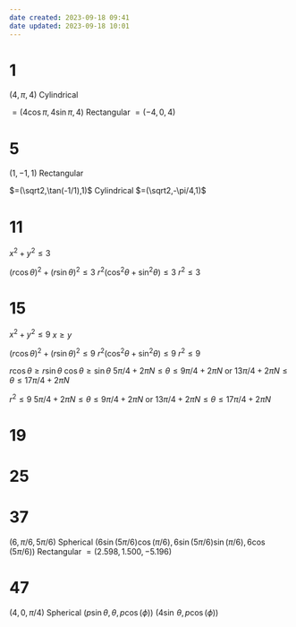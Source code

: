 ```yaml
---
date created: 2023-09-18 09:41
date updated: 2023-09-18 10:01
---
```


# 1

$(4,\pi,4)$ Cylindrical

$=(4\cos\pi,4\sin\pi,4)$ Rectangular
$=(-4,0,4)$

# 5

$(1,-1,1)$ Rectangular

$=(\sqrt2,\tan(-1/1),1)$ Cylindrical
$=(\sqrt2,-\pi/4,1)$

# 11

$x^2+y^2\le3$

$(r\cos\theta)^2+(r\sin\theta)^2\le3$
$r^2(\cos^2\theta+\sin^2\theta)\le3$
$r^2\le3$

# 15


$x^2+y^2\le9$
$x\ge y$

$(r\cos\theta)^2+(r\sin\theta)^2\le9$
$r^2(\cos^2\theta+\sin^2\theta)\le9$
$r^2\le9$

$r\cos\theta\ge r\sin\theta$
$\cos\theta\ge\sin\theta$
$5\pi/4+2\pi N\le \theta\le 9\pi/4+2\pi N$ or $13\pi/4+2\pi N\le \theta\le 17\pi/4+2\pi N$

$r^2\le9$
$5\pi/4+2\pi N\le \theta\le 9\pi/4+2\pi N$ or $13\pi/4+2\pi N\le \theta\le 17\pi/4+2\pi N$

# 19



# 25



# 37

$(6,\pi/6,5\pi/6)$ Spherical
$(6\sin(5\pi/6)\cos(\pi/6),6\sin(5\pi/6)\sin(\pi/6),6\cos(5\pi/6))$ Rectangular
$=(2.598,1.500,-5.196)$

# 47

$(4,0,\pi/4)$ Spherical
$(p\sin\theta,\theta,p\cos(\phi))$
$(4\sin\,\theta,p\cos(\phi))$
